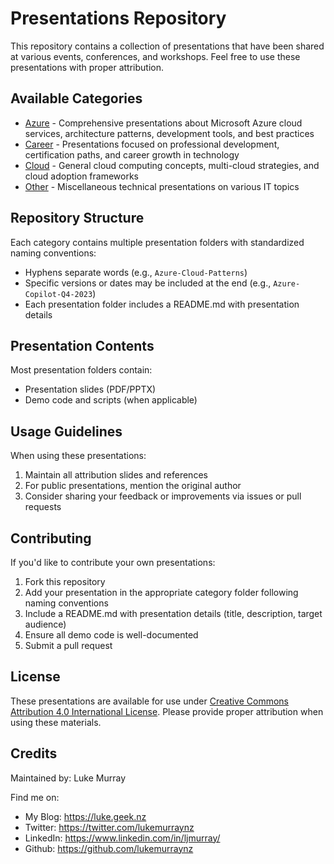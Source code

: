 ﻿# Presentations Repository

This repository contains a collection of presentations that have been shared at various events, conferences, and workshops. Feel free to use these presentations with proper attribution.

## Available Categories

- [Azure](/Azure/) - Comprehensive presentations about Microsoft Azure cloud services, architecture patterns, development tools, and best practices
- [Career](/Career/) - Presentations focused on professional development, certification paths, and career growth in technology
- [Cloud](/Cloud/) - General cloud computing concepts, multi-cloud strategies, and cloud adoption frameworks
- [Other](/Other/) - Miscellaneous technical presentations on various IT topics

## Repository Structure

Each category contains multiple presentation folders with standardized naming conventions:
- Hyphens separate words (e.g., `Azure-Cloud-Patterns`)
- Specific versions or dates may be included at the end (e.g., `Azure-Copilot-Q4-2023`)
- Each presentation folder includes a README.md with presentation details

## Presentation Contents

Most presentation folders contain:
- Presentation slides (PDF/PPTX)
- Demo code and scripts (when applicable)

## Usage Guidelines

When using these presentations:
1. Maintain all attribution slides and references
2. For public presentations, mention the original author
3. Consider sharing your feedback or improvements via issues or pull requests

## Contributing

If you'd like to contribute your own presentations:
1. Fork this repository
2. Add your presentation in the appropriate category folder following naming conventions
3. Include a README.md with presentation details (title, description, target audience)
4. Ensure all demo code is well-documented
5. Submit a pull request

## License

These presentations are available for use under [Creative Commons Attribution 4.0 International License](https://creativecommons.org/licenses/by/4.0/). Please provide proper attribution when using these materials.

## Credits

Maintained by: Luke Murray

Find me on:

* My Blog: <https://luke.geek.nz>
* Twitter: <https://twitter.com/lukemurraynz>
* LinkedIn: <https://www.linkedin.com/in/ljmurray/>
* Github: <https://github.com/lukemurraynz>
